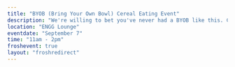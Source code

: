 ```yaml
---
title: "BYOB (Bring Your Own Bowl) Cereal Eating Event"
description: "We're willing to bet you've never had a BYOB like this. Cereal is the staple food of an engineer's breakfast, so don't be afraid to come out and have some with us!"
location: "ENGG Lounge"
eventdate: "September 7"
time: "11am - 2pm"
froshevent: true
layout: "froshredirect"
---
```

